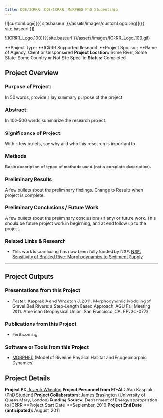 ```yaml
---
title: DOE/ICRRR: DOE/ICRRR: MoRPHED PhD Studentship
---
```


[![customLogo]({{ site.baseurl }}/assets/images/customLogo.png)]({{ site.baseurl }})

![ICRRR_Logo_100]({{ site.baseurl }}/assets/images/ICRRR_Logo_100.gif)

**Project Type:  **ICRRR Supported Research
**Project Sponsor:  **Name of Agency, Client or Unsponsored
**Project Location:** Some River, Some State, Some Country or Not Site Specific
**Status:**  Completed

## Project Overview

### Purpose of Project:

In 50 words, provide a lay summary purpose of the project

### Abstract:

In 100-500 words summarize the research project.

### Significance of Project:

With a few bullets, say why and who this research is important to.

### Methods

Basic description of types of methods used (not a complete description). 

### Preliminary Results

A few bullets about the preliminary findings. Change to Results when project is complete.

### Preliminary Conclusions / Future Work

A few bullets about the preliminary conclusions (if any) or future work. This should be future project work in beginning, and at end follow up to the project.

### Related Links & Research

- This work is continuing has now been fully funded by NSF: [NSF: Sensitivity of Braided River Morphodynamics to Sediment Supply](http://etal.joewheaton.org/projects/current-projects/braidedrivers)

------

## Project Outputs

### Presentations from this Project

- *Poster:* Kasprak A and Wheaton J. 2011. Morphodynamic Modeling of Gravel Bed Rivers: a Step-Length Based Approach, AGU Fall Meeting 2011. American Geophysical Union: San Francisco, CA. EP23C-0778.

### Publications from this Project

- Forthcoming

### Software or Tools from this Project

- [MORPHED](http://www.joewheaton.org/Home/research/software/morphed) (Model of Riverine Physical Habitat and Ecogeomorphic Dynamics)

## Project Details

**Project PI:**  [Joseph Wheaton](http://joewheaton.org/) 
**Project Personnel from ET-AL:** Alan Kasprak (PhD Student)
**Project Collaborators:** James Brasington (University of Queen Mary, London)
**Funding Source:** Department of Energy appropriation to ICRRR
**Project Start Date: **September, 2010
**Project End Date (anticipated):** August, 2011